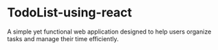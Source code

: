 # TodoList-using-react
A simple yet functional web application designed to help users organize tasks and manage their time efficiently.
